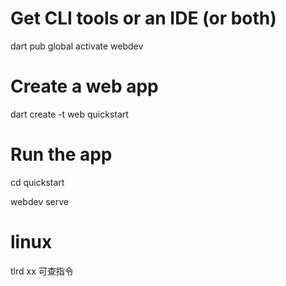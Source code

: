 # Get CLI tools or an IDE (or both)
dart pub global activate webdev

# Create a web app
dart create -t web quickstart

# Run the app
cd quickstart

webdev serve

# linux
tlrd xx 可查指令